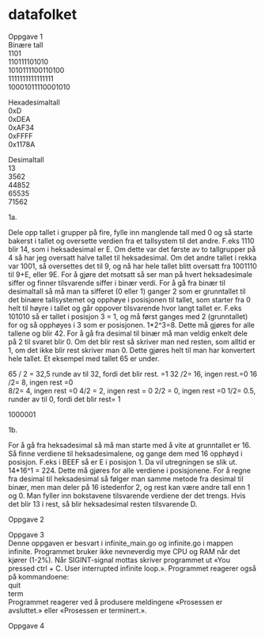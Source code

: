 # datafolket
Oppgave 1                                                                             
Binære tall	                                                                                                          
1101	             	             
110111101010	                                          	            
1010111100110100	                                               
1111111111111111	                                                        	          
10001011110001010                     

Hexadesimaltall                                                                                                                   
0xD                                                       
0xDEA                                                             
0xAF34                                                            
0xFFFF                                                        
0x1178A	                                                          

Desimaltall                                                                                                                   
13                                                              
3562                                                        
44852                                                                   
65535                                                           
71562                                                                   

1a.

Dele opp tallet i grupper på fire, fylle inn manglende tall med 0 og så starte bakerst i tallet og oversette verdien fra et tallsystem til det andre. F.eks 1110 blir 14, som i heksadesimal er E. Om dette var det første av to tallgrupper på 4 så har jeg oversatt halve tallet til heksadesimal. Om det andre tallet i rekka var 1001, så oversettes det til 9, og nå har hele tallet blitt oversatt fra 1001110 til 9+E, eller 9E. For å gjøre det motsatt så ser man på hvert heksadesimale siffer og finner tilsvarende siffer i binær verdi.                                                                                                                                      For å gå fra binær til desimaltall så må man ta sifferet (0 eller 1) ganger 2 som er grunntallet til det binære tallsystemet og opphøye i posisjonen til tallet, som starter fra 0 helt til høyre i tallet og går oppover tilsvarende hvor langt tallet er. F.eks 101010 så er tallet i posisjon 3 = 1, og må først ganges med 2 (grunntallet) for og så opphøyes i 3 som er posisjonen.  1*2^3=8. Dette må gjøres for alle tallene og blir 42.  For å gå fra desimal til binær må man veldig enkelt dele på 2 til svaret blir 0. Om det blir rest så skriver man ned resten, som alltid er 1, om det ikke blir rest skriver man 0. Dette gjøres helt til man har konvertert hele tallet. Et eksempel med tallet 65 er under.

65 / 2 = 32,5 runde av til 32, fordi det blir rest. =1
32 /2= 16, ingen rest.=0
16 /2= 8, ingen rest =0  
8/2= 4, ingen rest =0
4/2 = 2, ingen rest = 0
2/2 = 0, ingen rest =0
1/2= 0.5, runder av til 0, fordi det blir rest= 1

1000001

1b.

For å gå fra heksadesimal så må man starte med å vite at grunntallet er 16. Så finne verdiene til heksadesimalene, og gange dem med 16 opphøyd i posisjon. F.eks i BEEF så er E i posisjon 1. Da vil utregningen se slik ut. 14*16^1 = 224. Dette må gjøres for alle verdiene i posisjonene. For å regne fra desimal til heksadesimal så følger man samme metode fra desimal til binær, men man deler på 16 istedenfor 2, og rest kan være andre tall enn 1 og 0. Man fyller inn bokstavene tilsvarende verdiene der det trengs. Hvis det blir 13 i rest, så blir heksadesimal resten tilsvarende D.



Oppgave 2


Oppgave 3                                                                                 
Denne oppgaven er besvart i infinite_main.go og infinite.go i mappen infinite. Programmet bruker ikke nevneverdig mye CPU og RAM når det kjører (1-2%). Når SIGINT-signal mottas skriver programmet ut «You pressed ctrl + C. User interrupted infinite loop.». 
Programmet reagerer også på kommandoene:                                                                                
quit                                                                                                              
term                                                                                                    
Programmet reagerer ved å produsere meldingene «Prosessen er avsluttet.» eller «Prosessen er terminert.».

Oppgave 4


